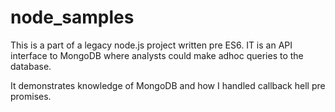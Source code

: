 # node_samples
This is a part of a legacy node.js project written pre ES6.
IT is an API interface to MongoDB where analysts could make adhoc queries to the database.

It demonstrates knowledge of MongoDB and how I handled callback hell pre promises.



